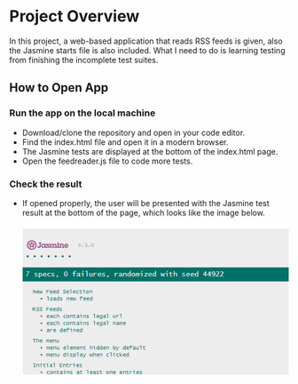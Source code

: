 # Project Overview

In this project, a web-based application that reads RSS feeds is given, also the Jasmine starts file is also included. What I need to do is learning testing from finishing the incomplete test suites.


## How to Open App
### Run the app on the local machine 
- Download/clone the repository and open in your code editor.
- Find the index.html file and open it in a modern browser.
- The Jasmine tests are displayed at the bottom of the index.html page.
- Open the feedreader.js file to code more tests.

### Check the result
- If opened properly, the user will be presented with the Jasmine test result at the bottom of the page, which looks like the image below.<br>
![Jasmine test result](images/testResult.png)